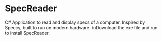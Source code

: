 # SpecReader
C# Application to read and display specs of a computer.
Inspired by Speccy, built to run on modern hardware.
\nDownload the exe file and run to install SpecReader.
